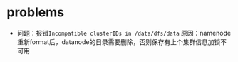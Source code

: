 # problems

* 问题：报错`Incompatible clusterIDs in /data/dfs/data`
  原因：namenode 重新format后，datanode的目录需要删除，否则保存有上个集群信息加锁不可用
